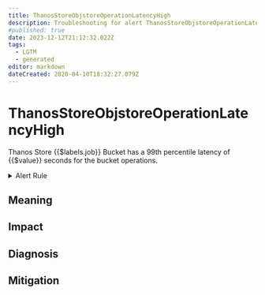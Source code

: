 ```yaml
---
title: ThanosStoreObjstoreOperationLatencyHigh
description: Troubleshooting for alert ThanosStoreObjstoreOperationLatencyHigh
#published: true
date: 2023-12-12T21:12:32.022Z
tags: 
  - LGTM
  - generated
editor: markdown
dateCreated: 2020-04-10T18:32:27.079Z
---
```


# ThanosStoreObjstoreOperationLatencyHigh

Thanos Store {{$labels.job}} Bucket has a 99th percentile latency of {{$value}} seconds for the bucket operations.

<details>
  <summary>Alert Rule</summary>

{{% rule "thanos/thanos-store.yml" "ThanosStoreObjstoreOperationLatencyHigh" %}}

{{% comment %}}

```yaml
alert: ThanosStoreObjstoreOperationLatencyHigh
expr: (histogram_quantile(0.99, sum by (job, le) (rate(thanos_objstore_bucket_operation_duration_seconds_bucket{job=~".*thanos-store.*"}[5m]))) > 2 and  sum by (job) (rate(thanos_objstore_bucket_operation_duration_seconds_count{job=~".*thanos-store.*"}[5m])) > 0)
for: 10m
labels:
    severity: warning
annotations:
    summary: Thanos Store Objstore Operation Latency High (instance {{ $labels.instance }})
    description: |-
        Thanos Store {{$labels.job}} Bucket has a 99th percentile latency of {{$value}} seconds for the bucket operations.
          VALUE = {{ $value }}
          LABELS = {{ $labels }}
    runbook: https://github.com/srerun/prometheus-alerts/blob/main/content/runbooks/thanos-store/ThanosStoreObjstoreOperationLatencyHigh.md

```

{{% /comment %}}

</details>


## Meaning
[//]: # "Short paragraph that explains what the alert means"


## Impact
[//]: # "What could / will happen if the alert is not addressed"



## Diagnosis
[//]: # "Steps to take to identify the cause of the problem"



## Mitigation
[//]: # "The steps necessary to resolve the alert"
